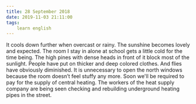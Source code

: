 ```yaml
---
title: 28 September 2018
date: 2019-11-03 21:11:00
tags:
    learn english
---
```


It cools down further when overcast or rainy. The sunshine becomes lovely and expected. The room I stay in alone at school gets a little cold for the time being. The high pines with dense heads in front of it block most of the sunlight. People have put on thicker and deep colored clothes. And flies have obviously diminished. It is unnecessary to open the north windows because the room doesn’t feel stuffy any more. Soon we'll be required to pay for the supply of central heating. The workers of the heat supply company are being seen checking and rebuilding underground heating pipes in the street. 